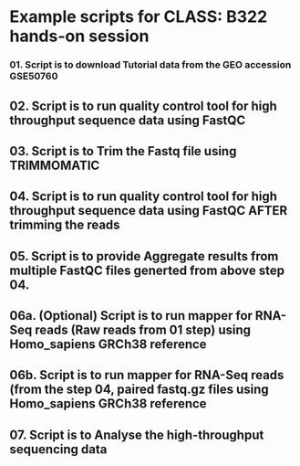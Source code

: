 # Example scripts for CLASS: B322 hands-on session 



### 01. Script is to download Tutorial data from the GEO accession GSE50760
## 02. Script is to run quality control tool for high throughput sequence data using FastQC
## 03. Script is to Trim the Fastq file using TRIMMOMATIC
## 04. Script is to run quality control tool for high throughput sequence data using FastQC AFTER trimming the reads 
## 05. Script is to provide Aggregate results from multiple FastQC files generted from above step 04. 
## 06a. (Optional) Script is to run mapper for RNA-Seq reads (Raw reads from 01 step) using Homo_sapiens GRCh38 reference
## 06b. Script is to run mapper for RNA-Seq reads (from the step 04, paired fastq.gz files using Homo_sapiens GRCh38 reference
## 07. Script is to Analyse the high-throughput sequencing data


	

	
